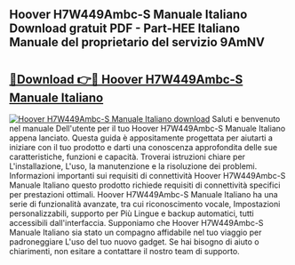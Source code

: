 ## Hoover H7W449Ambc-S Manuale Italiano Download gratuit PDF - Part-HEE Italiano Manuale del proprietario del servizio 9AmNV

# <h2><a href="http://dffdrre.blite.top/?on=Hoover+H7W449Ambc-S+Manuale+Italiano">🔗Download 👉🔴 Hoover H7W449Ambc-S Manuale Italiano</a></h2>

[![Hoover H7W449Ambc-S Manuale Italiano download](https://i.imgur.com/lujVjoI.png)](http://dffdrre.blite.top/?on=Hoover+H7W449Ambc-S+Manuale+Italiano)
Saluti e benvenuto nel manuale Dell'utente per il tuo Hoover H7W449Ambc-S Manuale Italiano appena lanciato. Questa guida è appositamente progettata per aiutarti a iniziare con il tuo prodotto e darti una conoscenza approfondita delle sue caratteristiche, funzioni e capacità. Troverai istruzioni chiare per L'installazione, L'uso, la manutenzione e la risoluzione dei problemi. Informazioni importanti sui requisiti di connettività Hoover H7W449Ambc-S Manuale Italiano questo prodotto richiede requisiti di connettività specifici per prestazioni ottimali. Hoover H7W449Ambc-S Manuale Italiano ha una serie di funzionalità avanzate, tra cui riconoscimento vocale, Impostazioni personalizzabili, supporto per Più Lingue e backup automatici, tutti accessibili dall'interfaccia. Supponiamo che Hoover H7W449Ambc-S Manuale Italiano sia stato un compagno affidabile nel tuo viaggio per padroneggiare L'uso del tuo nuovo gadget. Se hai bisogno di aiuto o chiarimenti, non esitare a contattare il nostro team di supporto.
